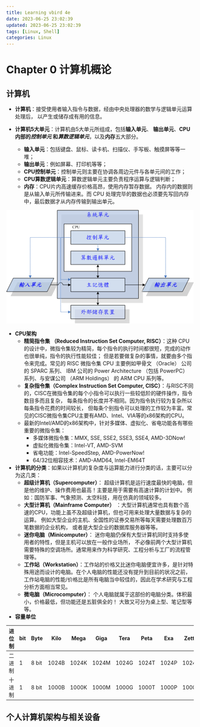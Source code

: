 ```yaml
---
title: Learning vbird 4e
date: 2023-06-25 23:02:39
updated: 2023-06-25 23:02:39
tags: [Linux, Shell]
categories: Linux
---
```


<!-- more -->

# Chapter 0 计算机概论

## 计算机

- **计算机**：接受使用者输入指令与数据，经由中央处理器的数学与逻辑单元运算处理后， 以产生或储存成有用的信息。

- **计算机5大单元**：计算机由5大单元所组成，包括**输入单元**、 **输出单元**、**CPU 内部的*控制单元* 和*算数逻辑单元***，以及**内存**五大部分。
  - **输入单元**：包括键盘、鼠标、读卡机、扫描仪、手写板、触摸屏等等一堆；
  - **输出单元**：例如屏幕、打印机等等；
  - **CPU控制单元**：控制单元则主要在协调各周边元件与各单元间的工作；
  - **CPU算数逻辑单元**：算数逻辑单元主要负责程序运算与逻辑判断；
  - **内存**：CPU片内高速缓存价格高昂，使用内存暂存数据。 内存内的数据则是从输入单元所传输进来。而 CPU 处理完毕的数据也必须要先写回内存中，最后数据才从内存传输到输出单元。

![电脑的五大单元](learning-vbird-4e/computer02.gif)

- **CPU架构**
  - **精简指令集 （Reduced Instruction Set Computer, RISC）**：这种 CPU 的设计中，微指令集较为精简，每个指令的执行时间都很短，完成的动作也很单纯，指令的执行性能较佳； 但是若要做复杂的事情，就要由多个指令来完成。常见的 RISC 微指令集 CPU 主要例如甲骨文 （Oracle） 公司的 SPARC 系列、 IBM 公司的 Power Architecture （包括 PowerPC） 系列、与安谋公司 （ARM Holdings） 的 ARM CPU 系列等。
  - **复杂指令集（Complex Instruction Set Computer, CISC）**：与RISC不同的，CISC在微指令集的每个小指令可以执行一些较低阶的硬件操作，指令数目多而且复杂， 每条指令的长度并不相同。因为指令执行较为复杂所以每条指令花费的时间较长， 但每条个别指令可以处理的工作较为丰富。常见的CISC微指令集CPU主要有AMD、Intel、VIA等的x86架构的CPU。
  - 最新的Intel/AMD的x86架构中，针对多媒体、虚拟化、省电功能各有哪些重要的微指令集：
    - 多媒体微指令集：MMX, SSE, SSE2, SSE3, SSE4, AMD-3DNow!
    - 虚拟化微指令集：Intel-VT, AMD-SVM
    - 省电功能：Intel-SpeedStep, AMD-PowerNow!
    - 64/32位相容技术：AMD-AMD64, Intel-EM64T
- **计算机的分类**：如果以计算机的复杂度与运算能力进行分类的话，主要可以分为这几类：
  - **超级计算机（Supercomputer）**： 超级计算机是运行速度最快的电脑，但是他的维护、操作费用也最高！主要是用于需要有高速计算的计划中。 例如：国防军事、气象预测、太空科技，用在仿真的领域较多。
  - **大型计算机（Mainframe Computer）** ：大型计算机通常也具有数个高速的CPU，功能上虽不及超级计算机，但也可用来处理大量数据与复杂的运算。 例如大型企业的主机、全国性的证券交易所等每天需要处理数百万笔数据的企业机构， 或者是大型企业的数据库服务器等等。
  - **迷你电脑（Minicomputer）**： 迷你电脑仍保有大型计算机同时支持多使用者的特性，但是主机可以放在一般作业场所， 不必像前两个大型计算机需要特殊的空调场所。通常用来作为科学研究、工程分析与工厂的流程管理等。
  - **工作站（Workstation）**：工作站的价格又比迷你电脑便宜许多，是针对特殊用途而设计的电脑。在个人电脑的性能还没有提升到目前的状况之前， 工作站电脑的性能/价格比是所有电脑当中较佳的，因此在学术研究与工程分析方面相当常见。
  - **微电脑（Microcomputer）**： 个人电脑就属于这部份的电脑分类。体积最小，价格最低，但功能还是五脏俱全的！ 大致又可分为桌上型、笔记型等等。
- **容量单位**

| 进位制 | bit | Byte | Kilo | Mega  | Giga  | Tera  | Peta  | Exa   | Zetta |
| ------ | ----- | ----- | ----- | ----- | ----- | ----- | ----- | ----- | ----- |
| 二进制 | 1 | 8 bit | 1024B | 1024K | 1024M | 1024G | 1024T | 1024P | 1024E |
| 十进制 | 1 | 8 bit | 1000B | 1000K | 1000M | 1000G | 1000T | 1000P | 1000E |



## 个人计算机架构与相关设备

